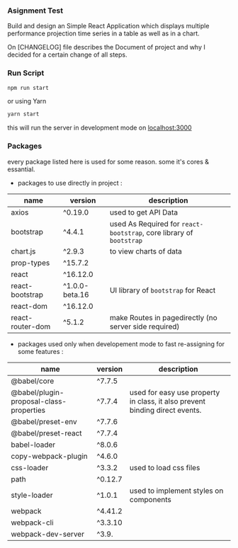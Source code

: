 ### Asignment Test

Build and design an Simple React Application which displays multiple performance projection time series in a
table as well as in a chart.

On [CHANGELOG] file describes the Document of project and why I decided for a certain change of all steps. 

### Run Script

```bash
npm run start
```

or using Yarn

```bash
yarn start
```

this will run the server in development mode on [localhost:3000](http://localhost:3000)

### Packages

every package listed here is used for some reason. some it's cores & essantial.

-   packages to use directly in project :

| name             | version        | description                                                         |
| ---------------- | -------------- | ------------------------------------------------------------------- |
| axios            | ^0.19.0        | used to get API Data                                                |
| bootstrap        | ^4.4.1         | used As Required for `react-bootstrap`, core library of `bootstrap` |
| chart.js         | ^2.9.3         | to view charts of data                                              |
| prop-types       | ^15.7.2        |                                                                     |
| react            | ^16.12.0       |                                                                     |
| react-bootstrap  | ^1.0.0-beta.16 | UI library of `bootstrap` for React                                 |
| react-dom        | ^16.12.0       |                                                                     |
| react-router-dom | ^5.1.2         | make Routes in pagedirectly (no server side required)               |

-   packages used only when developement mode to fast re-assigning for some features :

| name                                    | version | description                                                                 |
| --------------------------------------- | ------- | --------------------------------------------------------------------------- |
| @babel/core                             | ^7.7.5  |                                                                             |
| @babel/plugin-proposal-class-properties | ^7.7.4  | used for easy use property in class, it also prevent binding direct events. |
| @babel/preset-env                       | ^7.7.6  |                                                                             |
| @babel/preset-react                     | ^7.7.4  |                                                                             |
| babel-loader                            | ^8.0.6  |                                                                             |
| copy-webpack-plugin                     | ^4.6.0  |                                                                             |
| css-loader                              | ^3.3.2  | used to load css files                                                      |
| path                                    | ^0.12.7 |                                                                             |
| style-loader                            | ^1.0.1  | used to implement styles on components                                      |
| webpack                                 | ^4.41.2 |                                                                             |
| webpack-cli                             | ^3.3.10 |                                                                             |
| webpack-dev-server                      | ^3.9.   |                                                                             |
